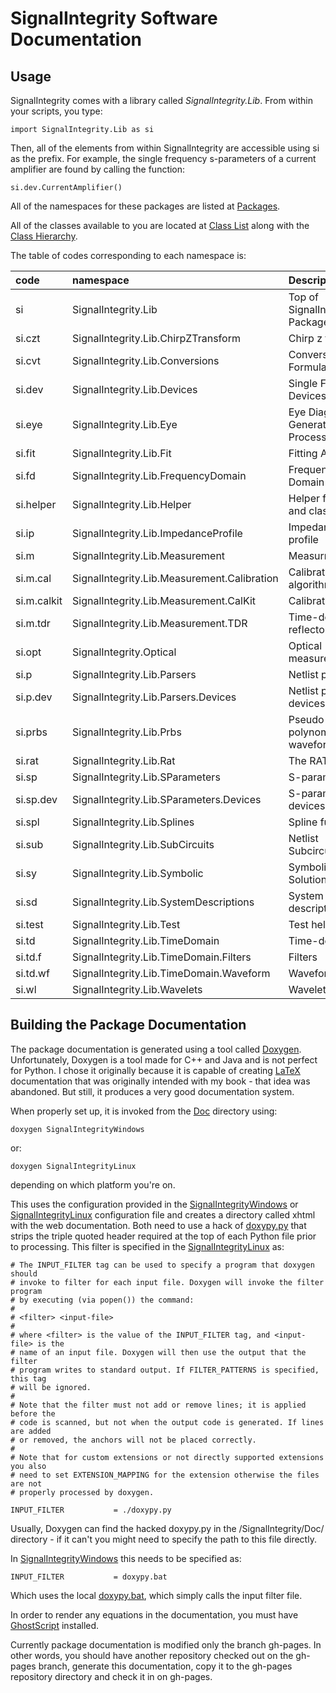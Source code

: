 # SignalIntegrity Software Documentation

## Usage
SignalIntegrity comes with a library called _SignalIntegrity.Lib_.  From within your scripts, you type:

    import SignalIntegrity.Lib as si

Then, all of the elements from within SignalIntegrity are accessible using si as the prefix.  For example, the single frequency s-parameters of a current amplifier are found by calling the function:

    si.dev.CurrentAmplifier()

All of the namespaces for these packages are listed at [Packages](http://nubis-communications.github.io/SignalIntegrity/Doc/xhtml/namespaces.xhtml).

All of the classes available to you are located at [Class List](http://nubis-communications.github.io/SignalIntegrity/Doc/xhtml/annotated.xhtml) along with the [Class Hierarchy](http://nubis-communications.github.io/SignalIntegrity/Doc/xhtml/inherits.xhtml).

The table of codes corresponding to each namespace is:

code | namespace | Description
:--- | :--- | :---
si | SignalIntegrity.Lib | Top of SignalIntegrity.Lib Package
si.czt | SignalIntegrity.Lib.ChirpZTransform | Chirp z transform
si.cvt | SignalIntegrity.Lib.Conversions | Conversion Formulas
si.dev | SignalIntegrity.Lib.Devices | Single Frequency Devices
si.eye | SignalIntegrity.Lib.Eye | Eye Diagram Generation and Processing
si.fit | SignalIntegrity.Lib.Fit | Fitting Algorithms
si.fd | SignalIntegrity.Lib.FrequencyDomain | Frequency Domain
si.helper | SignalIntegrity.Lib.Helper | Helper functions and classes
si.ip | SignalIntegrity.Lib.ImpedanceProfile | Impedance profile
si.m | SignalIntegrity.Lib.Measurement | Measurment
si.m.cal | SignalIntegrity.Lib.Measurement.Calibration | Calibration algorithms
si.m.calkit | SignalIntegrity.Lib.Measurement.CalKit | Calibration kits
si.m.tdr | SignalIntegrity.Lib.Measurement.TDR | Time-domain reflectometry
si.opt | SignalIntegrity.Optical | Optical measurements
si.p | SignalIntegrity.Lib.Parsers | Netlist parsers
si.p.dev | SignalIntegrity.Lib.Parsers.Devices | Netlist parser devices
si.prbs | SignalIntegrity.Lib.Prbs | Pseudo-random polynomials and waveforms
si.rat | SignalIntegrity.Lib.Rat | The RAT function
si.sp | SignalIntegrity.Lib.SParameters | S-parameters
si.sp.dev | SignalIntegrity.Lib.SParameters.Devices | S-parameter devices
si.spl | SignalIntegrity.Lib.Splines | Spline functions
si.sub | SignalIntegrity.Lib.SubCircuits | Netlist Subcircuits
si.sy | SignalIntegrity.Lib.Symbolic | Symbolic Solutions
si.sd | SignalIntegrity.Lib.SystemDescriptions | System descriptions
si.test | SignalIntegrity.Lib.Test | Test helpers
si.td | SignalIntegrity.Lib.TimeDomain | Time-domain
si.td.f | SignalIntegrity.Lib.TimeDomain.Filters | Filters
si.td.wf | SignalIntegrity.Lib.TimeDomain.Waveform | Waveforms
si.wl | SignalIntegrity.Lib.Wavelets | Wavelets


## Building the Package Documentation
The package documentation is generated using a tool called [Doxygen](http://www.doxygen.nl/).
Unfortunately, Doxygen is a tool made for C++ and Java and is not perfect for Python.  I chose it originally because it is capable of creating [LaTeX](https://www.latex-project.org/) documentation that was originally intended with my book - that idea was abandoned.  But still, it produces a very good documentation system.

When properly set up, it is invoked from the [Doc](https://github.com/Nubis-Communications/SignalIntegrity/tree/master/Doc) directory using:

    doxygen SignalIntegrityWindows


or:


    doxygen SignalIntegrityLinux


depending on which platform you're on.

This uses the configuration provided in the [SignalIntegrityWindows](https://github.com/Nubis-Communications/SignalIntegrity/tree/master/Doc/SignalIntegrityWindows) or [SignalIntegrityLinux](https://github.com/Nubis-Communications/SignalIntegrity/tree/master/Doc/SignalIntegrityLinux) configuration file and creates a directory called xhtml with the web documentation.  Both need to use a hack of [doxypy.py](https://github.com/Nubis-Communications/SignalIntegrity/tree/master/Doc/doxypy.py) that strips the triple quoted header required at the top of each Python file prior to processing.  This filter is specified in the [SignalIntegrityLinux](https://github.com/Nubis-Communications/SignalIntegrity/tree/master/Doc/SignalIntegrityLinux) as:

    # The INPUT_FILTER tag can be used to specify a program that doxygen should
    # invoke to filter for each input file. Doxygen will invoke the filter program
    # by executing (via popen()) the command:
    #
    # <filter> <input-file>
    #
    # where <filter> is the value of the INPUT_FILTER tag, and <input-file> is the
    # name of an input file. Doxygen will then use the output that the filter
    # program writes to standard output. If FILTER_PATTERNS is specified, this tag
    # will be ignored.
    #
    # Note that the filter must not add or remove lines; it is applied before the
    # code is scanned, but not when the output code is generated. If lines are added
    # or removed, the anchors will not be placed correctly.
    #
    # Note that for custom extensions or not directly supported extensions you also
    # need to set EXTENSION_MAPPING for the extension otherwise the files are not
    # properly processed by doxygen.
    
    INPUT_FILTER           = ./doxypy.py

Usually, Doxygen can find the hacked doxypy.py in the /SignalIntegrity/Doc/ directory - if it can't you might need to specify the path to this file directly.

In [SignalIntegrityWindows](https://github.com/Nubis-Communications/SignalIntegrity/tree/master/Doc/SignalIntegrityWindows) this needs to be specified as:

    INPUT_FILTER           = doxypy.bat

Which uses the local [doxypy.bat](https://github.com/Nubis-Communications/SignalIntegrity/tree/master/Doc/doxypy.bat), which simply calls the input filter file.

In order to render any equations in the documentation, you must have [GhostScript](https://www.ghostscript.com/download/gsdnld.html) installed.

Currently package documentation is modified only the branch gh-pages.  In other words, you should have another repository checked out on the gh-pages branch, generate this documentation, copy it to the gh-pages repository directory and check it in on gh-pages.

